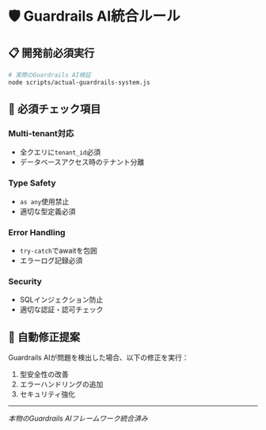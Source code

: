 # 🛡️ Guardrails AI統合ルール

## 📋 開発前必須実行

```bash
# 実際のGuardrails AI検証
node scripts/actual-guardrails-system.js
```

## 🚨 必須チェック項目

### Multi-tenant対応
- 全クエリに`tenant_id`必須
- データベースアクセス時のテナント分離

### Type Safety
- `as any`使用禁止
- 適切な型定義必須

### Error Handling
- `try-catch`でawaitを包囲
- エラーログ記録必須

### Security
- SQLインジェクション防止
- 適切な認証・認可チェック

## 🔧 自動修正提案

Guardrails AIが問題を検出した場合、以下の修正を実行：

1. 型安全性の改善
2. エラーハンドリングの追加
3. セキュリティ強化

---
*本物のGuardrails AIフレームワーク統合済み*
